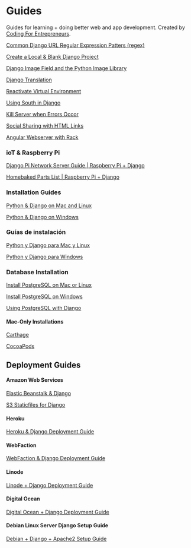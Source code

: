Guides
======

Guides for learning + doing better web and app development. Created by [Coding For Entrepreneurs](http://joincfe.com).

[Common Django URL Regular Expression Patters (regex)](./all/common_url_regex.md)

[Create a Local & Blank Django Project](./Create_a_Local_Django_Project.md)

[Django Image Field and the Python Image Library](./all/imagefield_and_pillow.md)

[Django Translation](./all/Django_Translation.md)

[Reactivate Virtual Environment](./all/reactivate_virtualenv.md)

[Using South in Django](./all/using_south_in_django.md)

[Kill Server when Errors Occor](./all/kill_server.md)

[Social Sharing with HTML Links](./all/social_share_links.md)

[Angular Webserver with Rack](./all/angular_webserver.md)


### ioT & Raspberry Pi

[Django Pi Network Server Guide | Raspberry Pi + Django](./all/DjangoPiNetworkServerGuide.md)

[Homebaked Parts List | Raspberry Pi + Django](./all/HomebakedPartsList.md)


### Installation Guides


[Python & Django on Mac and Linux](./all/install_django_mac_linux.md)

[Python & Django on Windows](./all/install_django_windows.md)


### Guías de instalación

[Python y Django para Mac y Linux](./es/instalacion_python_y_django_mac_osx_and_linux.md)

[Python y Django para Windows](./es/instalacion_python_y_django_windows.md)



### Database Installation

[Install PostgreSQL on Mac or Linux](./all/install_postgresql_mac_&_linux.md)

[Install PostgreSQL on Windows ](./all/install_postgresql_windows.md)

[Using PostgreSQL with Django](./all/postgresql_and_django.md)

#### Mac-Only Installations

[Carthage](./all/install_carthage.md)

[CocoaPods](./all/install_cocoapods.md)




## Deployment Guides

#### Amazon Web Services
[Elastic Beanstalk & Django](./all/elastic_beanstalk_django.md)

[S3 Staticfiles for Django](./all/s3_staticfiles_django.md)

#### Heroku
[Heroku & Django Deployment Guide](./all/Heroku_Django_Deployment_Guide.md)

#### WebFaction
[WebFaction & Django Deployment Guide](./all/Webfaction_Django_Deployment_Guide.md)

#### Linode
[Linode + Django Deployment Guide](./all/LinodeDjangoDeploymentGuide.md)

#### Digital Ocean
[Digital Ocean + Django Deployment Guide](./all/Digital_Ocean_Django_Deployment_Guide.md)

#### Debian Linux Server Django Setup Guide
[Debian + Django + Apache2 Setup Guide](./all/Debian_Install_Django_Apache2.md)


